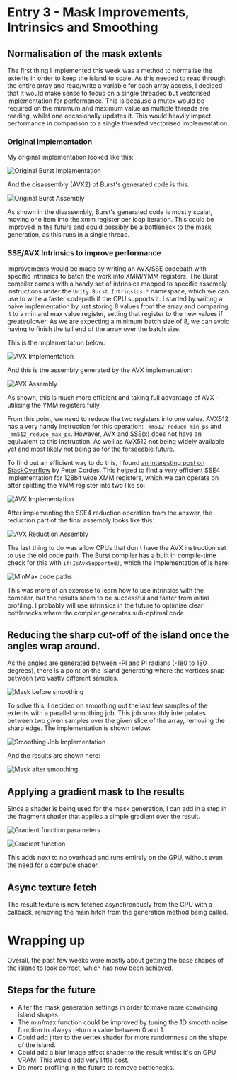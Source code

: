 # Entry 3 - Mask Improvements, Intrinsics and Smoothing
## Normalisation of the mask extents
The first thing I implemented this week was a method to normalise the extents in order to keep the island to scale.
As this needed to read through the entire array and read/write a variable for each array access,
I decided that it would make sense to focus on a single threaded but vectorised implementation for performance.
This is because a mutex would be required on the minimum and maximum value as multiple threads are reading,
whilst one occasionally updates it.
This would heavily impact performance in comparison to a single threaded vectorised implementation.

### Original implementation
My original implementation looked like this:

![Original Burst Implementation](./entry3/minmax_implementation.png)

And the disassembly (AVX2) of Burst's generated code is this:

![Original Burst Assembly](./entry3/minmax_disassembly.png)

As shown in the disassembly, Burst's generated code is mostly scalar,
moving one item into the xmm register per loop iteration.
This could be improved in the future and could possibly be a bottleneck to the mask generation,
as this runs in a single thread.

### SSE/AVX Intrinsics to improve performance
Improvements would be made by writing an AVX/SSE codepath with specific intrinsics to batch the work into XMM/YMM registers.
The Burst compiler comes with a handy set of intrinsics mapped to specific assembly instructions
under the `Unity.Burst.Intrinsics.*` namespace, which we can use to write a faster codepath if the CPU supports it.
I started by writing a naive implementation by just storing 8 values from the array and comparing it to a min and max value register,
setting that register to the new values if greater/lower.
As we are expecting a minimum batch size of 8, we can avoid having to finish the tail end of the array over the batch size.

This is the implementation below:

![AVX Implementation](./entry3/minmax_avx_base.png)

And this is the assembly generated by the AVX implementation:

![AVX Assembly](./entry3/minmax_avx_assembly.png)

As shown, this is much more efficient and taking full advantage of AVX - utilising the YMM registers fully.

From this point, we need to reduce the two registers into one value.
AVX512 has a very handy instruction for this operation: `_mm512_reduce_min_ps` and `_mm512_reduce_max_ps`.
However, AVX and SSE(x) does not have an equivalent to this instruction.
As well as AVX512 not being widely available yet and most likely not being so for the forseeable future.

To find out an efficient way to do this,
I found [an interesting post on StackOverflow](https://stackoverflow.com/a/35270026) by Peter Cordes.
This helped to find a very efficient SSE4 implementation for 128bit wide XMM registers,
which we can operate on after splitting the YMM register into two like so:

![AVX Implementation](./entry3/minmax_avx_split.png)

After implementing the SSE4 reduction operation from the answer, the reduction part of the final assembly looks like this:

![AVX Reduction Assembly](./entry3/minmax_avx_assembly_reduction.png)

The last thing to do was allow CPUs that don't have the AVX instruction set to use the old code path.
The Burst compiler has a built in compile-time check for this with `if(IsAvxSupported)`,
which the implementation of is here:

![MinMax code paths](./entry3/minmax_codepaths.png)

This was more of an exercise to learn how to use intrinsics with the compiler,
but the results seem to be successful and faster from initial profiling.
I probably will use intrinsics in the future to optimise clear bottlenecks where the compiler generates sub-optimal code.

## Reducing the sharp cut-off of the island once the angles wrap around.
As the angles are generated between -PI and PI radians (-180 to 180 degrees),
there is a point on the island generating where the vertices snap between two vastly different samples.

![Mask before smoothing](./entry3/smoothing_before.png)

To solve this, I decided on smoothing out the last few samples of the extents with a parallel smoothing job.
This job smoothly interpolates between two given samples over the given slice of the array, removing the sharp edge.
The implementation is shown below:

![Smoothing Job Implementation](./entry3/smoothjob.png)

And the results are shown here:

![Mask after smoothing](./entry3/smoothing_after.png)

## Applying a gradient mask to the results
Since a shader is being used for the mask generation,
I can add in a step in the fragment shader that applies a simple gradient over the result.

![Gradient function parameters](./entry3/gradient_params.png)

![Gradient function](./entry3/gradient_fragment.png)

This adds next to no overhead and runs entirely on the GPU, without even the need for a compute shader.

## Async texture fetch
The result texture is now fetched asynchronously from the GPU with a callback,
removing the main hitch from the generation method being called.

# Wrapping up
Overall, the past few weeks were mostly about getting the base shapes of the island to look correct,
which has now been achieved.

## Steps for the future
* Alter the mask generation settings in order to make more convincing island shapes.
* The min/max function could be improved by tuning the 1D smooth noise function to always return a value between 0 and 1.
* Could add jitter to the vertex shader for more randomness on the shape of the island.
* Could add a blur image effect shader to the result whilst it's on GPU VRAM. This would add very little cost.
* Do more profiling in the future to remove bottlenecks.
